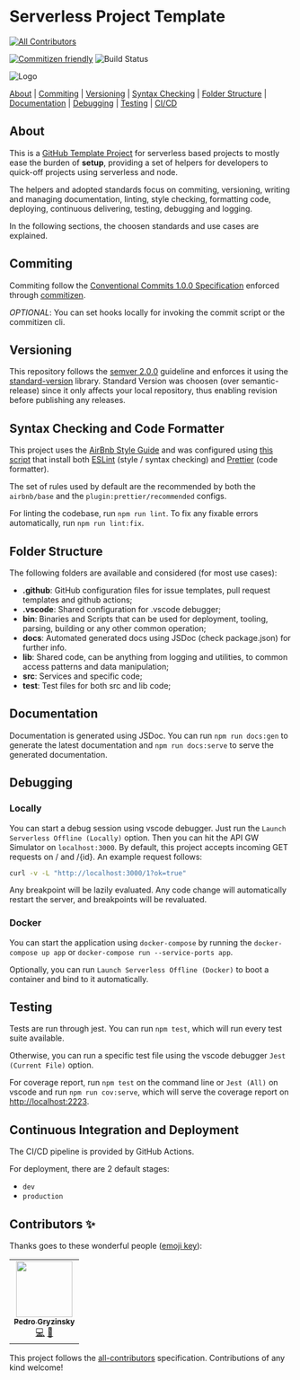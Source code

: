 # Serverless Project Template
<!-- ALL-CONTRIBUTORS-BADGE:START - Do not remove or modify this section -->
[![All Contributors](https://img.shields.io/badge/all_contributors-1-orange.svg?style=flat-square)](#contributors-)
<!-- ALL-CONTRIBUTORS-BADGE:END -->

[![Commitizen friendly](https://img.shields.io/badge/commitizen-friendly-brightgreen.svg)](http://commitizen.github.io/cz-cli/) ![Build Status](https://github.com/zrp-aplicacoes/serverless-monorepo-template/workflows/Build%20Status/badge.svg)

![Logo](http://institutional.zrp.com.br.s3.amazonaws.com/logos/serverless-project-template.png)

[About](#about) | [Commiting](#commiting) | [Versioning](#versioning) | [Syntax Checking](#syntax-checking-and-code-formatter) | [Folder Structure](#folder-structure) | [Documentation](#documentation) | [Debugging](#debugging) | [Testing](#testing) | [CI/CD](#continuous-integration-and-deployment)

## About

This is a [GitHub Template Project](https://help.github.com/en/github/creating-cloning-and-archiving-repositories/creating-a-repository-from-a-template) for serverless based projects to mostly ease the burden of **setup**, providing a set of helpers for developers to quick-off projects using serverless and node.

The helpers and adopted standards focus on commiting, versioning, writing and managing documentation, linting, style checking, formatting code, deploying, continuous delivering, testing, debugging and logging.

In the following sections, the choosen standards and use cases are explained.

## Commiting

Commiting follow the [Conventional Commits 1.0.0 Specification](https://www.conventionalcommits.org/en/v1.0.0/) enforced through [commitizen](https://github.com/commitizen/cz-cli).

_OPTIONAL_: You can set hooks locally for invoking the commit script or the commitizen cli.

## Versioning

This repository follows the [semver 2.0.0](https://semver.org/) guideline and enforces it using the [standard-version](https://github.com/conventional-changelog/standard-version) library. Standard Version was choosen (over semantic-release) since it only affects your local repository, thus enabling revision before publishing any releases.

## Syntax Checking and Code Formatter

This project uses the [AirBnb Style Guide](https://github.com/airbnb/javascript#airbnb-javascript-style-guide-) and was configured using [this script](https://github.com/paulolramos/eslint-prettier-airbnb-react) that install both [ESLint](https://eslint.org/) (style / syntax checking) and [Prettier](https://prettier.io/) (code formatter).

The set of rules used by default are the recommended by both the `airbnb/base` and the `plugin:prettier/recommended` configs.

For linting the codebase, run `npm run lint`. To fix any fixable errors automatically, run `npm run lint:fix`.

## Folder Structure

The following folders are available and considered (for most use cases):

- **.github**: GitHub configuration files for issue templates, pull request templates and github actions;
- **.vscode**: Shared configuration for .vscode debugger;
- **bin**: Binaries and Scripts that can be used for deployment, tooling, parsing, building or any other common operation;
- **docs**: Automated generated docs using JSDoc (check package.json) for further info.
- **lib**: Shared code, can be anything from logging and utilities, to common access patterns and data manipulation;
- **src**: Services and specific code;
- **test**: Test files for both src and lib code;

## Documentation

Documentation is generated using JSDoc. You can run `npm run docs:gen` to generate the latest documentation and `npm run docs:serve` to serve the generated documentation.

## Debugging

### Locally

You can start a debug session using vscode debugger. Just run the `Launch Serverless Offline (Locally)` option. Then you can hit the API GW Simulator on `localhost:3000`. By default, this project accepts incoming GET requests on / and /{id}. An example request follows:

```bash
curl -v -L "http://localhost:3000/1?ok=true"
```

Any breakpoint will be lazily evaluated. Any code change will automatically restart the server, and breakpoints will be revaluated.

### Docker

You can start the application using `docker-compose` by running the `docker-compose up app` or `docker-compose run --service-ports app`.

Optionally, you can run `Launch Serverless Offline (Docker)` to boot a container and bind to it automatically.

## Testing

Tests are run through jest. You can run `npm test`, which will run every test suite available.

Otherwise, you can run a specific test file using the vscode debugger `Jest (Current File)` option.

For coverage report, run `npm test` on the command line or `Jest (All)` on vscode and run `npm run cov:serve`, which will serve the coverage report on [http://localhost:2223](http://localhost:2223).

## Continuous Integration and Deployment

The CI/CD pipeline is provided by GitHub Actions.

For deployment, there are 2 default stages:

- `dev`
- `production`

## Contributors ✨

Thanks goes to these wonderful people ([emoji key](https://allcontributors.org/docs/en/emoji-key)):

<!-- ALL-CONTRIBUTORS-LIST:START - Do not remove or modify this section -->
<!-- prettier-ignore-start -->
<!-- markdownlint-disable -->
<table>
  <tr>
    <td align="center"><a href="https://www.linkedin.com/in/pedro-gryzinsky-b2570490/"><img src="https://avatars3.githubusercontent.com/u/8284669?v=4" width="100px;" alt=""/><br /><sub><b>Pedro Gryzinsky</b></sub></a><br /><a href="https://github.com/zrp-aplicacoes/serverless-project-template/commits?author=pedrogryzinsky" title="Code">💻</a> <a href="https://github.com/zrp-aplicacoes/serverless-project-template/commits?author=pedrogryzinsky" title="Documentation">📖</a></td>
  </tr>
</table>

<!-- markdownlint-enable -->
<!-- prettier-ignore-end -->
<!-- ALL-CONTRIBUTORS-LIST:END -->

This project follows the [all-contributors](https://github.com/all-contributors/all-contributors) specification. Contributions of any kind welcome!